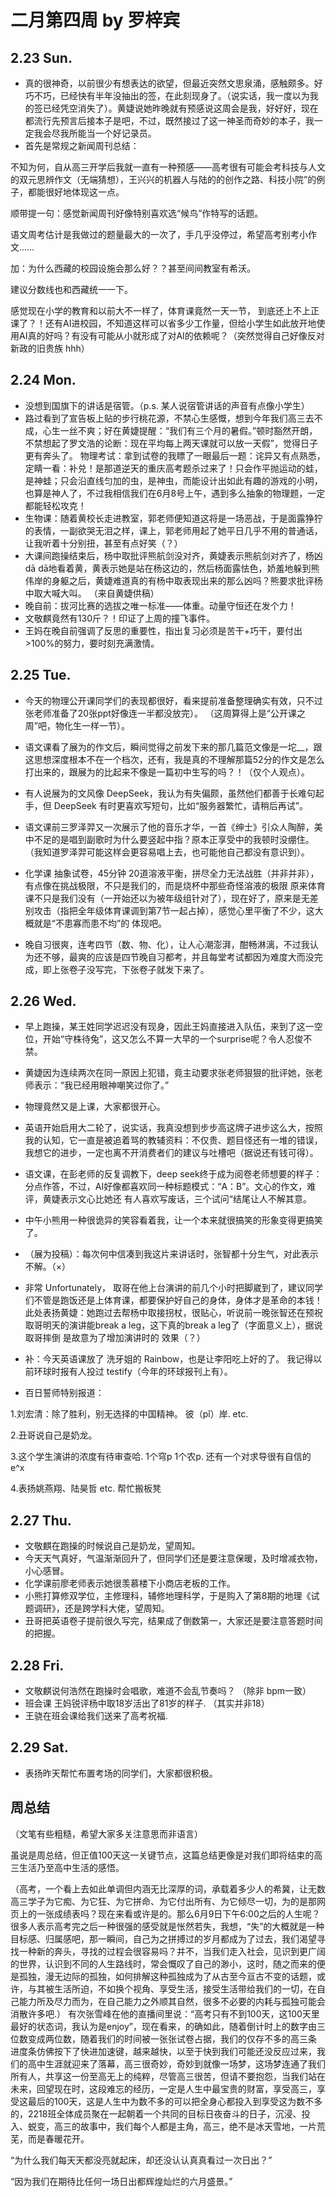 # 二月第四周 by 罗梓宾
## 2.23 Sun.
- 真的很神奇，以前很少有想表达的欲望，但最近突然文思泉涌，感触颇多。好巧不巧，已经快有半年没抽出的签，在此刻现身了。（说实话，我一度以为我的签已经凭空消失了）。黄婕说她昨晚就有预感说这周会是我，好好好，现在都流行先预言后接本子是吧，不过，既然接过了这一神圣而奇妙的本子，我一定我会尽我所能当一个好记录员。
- 首先是常规之新闻周刊总结：

不知为何，自从高三开学后我就一直有一种预感——高考很有可能会考科技与人文的双元思辨作文（无端猜想），王兴兴的机器人与陆的的创作之路、科技小院”的例子，都能很好地体现这一点。

顺带提一句：感觉新闻周刊好像特别喜欢选“候鸟”作特写的话题。

语文周考估计是我做过的题量最大的一次了，手几乎没停过，希望高考别考小作文……

加：为什么西藏的校园设施会那么好？？甚至间间教室有希沃。

建议分数线也和西藏统一一下。

感觉现在小学的教育和以前大不一样了，体育课竟然一天一节， 到底还上不上正课了？！还有AI进校园，不知道这样可以省多少工作量，但给小学生如此放开地使用AI真的好吗？有没有可能从小就形成了对AI的依赖呢？（突然觉得自己好像反对新政的旧贵族 hhh）

## 2.24 Mon.
- 没想到国旗下的讲话是宿管。（p.s. 某人说宿管讲话的声音有点像小学生）
- 路过看到了宣告板上贴的步行桃花源，不禁心生感慨，想到今年我们高三去不成，心生一丝不爽；好在黄婕提醒：“我们有三个月的暑假。”顿时豁然开朗，不禁想起了罗文浩的论断：现在平均每上两天课就可以放一天假”，觉得日子更有奔头了。
物理考试：拿到试卷的我瞟了一眼最后一题：诧异又有点熟悉，定睛一看：补兑！是那道逆天的重庆高考题杀过来了！只会作平抛运动的蛙，是神蛙；只会沿直线匀加的虫，是神虫，而能设计出如此有趣的游戏的小明，也算是神人了，不过我相信我们在6月8号上午，遇到多么抽象的物理题，一定都能轻松攻克！
- 生物课：随着黄校长走进教室，郭老师便知道这将是一场恶战，于是面露狰狞的表情，一副欲哭无泪之样，课上，郭老师用起了她平日几乎不用的普通话，让我听着十分别扭，甚至有点好笑（？）
- 大课间跑操结束后，杨中取批评熊航剑没对齐，黄婕表示熊航剑对齐了，杨凶dā dā地看着黄，黄表示她是站在杨这边的，然后杨面露怯色，娇羞地躲到熊伟岸的身躯之后，黄婕难道真的有杨中取表现出来的那么凶吗？熊要求批评杨中取大喊大叫。
（来自黄婕供稿）
- 晚自前：拔河比赛的选拔之唯一标准——体重。动量守恒还在发个力！
- 文敬麒竟然有130斤？！印证了上周的撞飞事件。
- 王妈在晚自前强调了反思的重要性，指出复习必须是苦干+巧干，要付出>100%的努力，要时刻充满激情。

## 2.25 Tue.
- 今天的物理公开课同学们的表现都很好，看来提前准备整理确实有效，只不过张老师准备了20张ppt好像连一半都没放完）。
（这周算得上是“公开课之周”吧，物化生一样一节）。

- 语文课看了展为的作文后，瞬间觉得之前发下来的那几篇范文像是一坨__，跟这思想深度根本不在一个档次，还有，我是真的不理解那篇52分的作文是怎么打出来的，跟展为的比起来不像是一篇初中生写的吗？！（仅个人观点）。

- 有人说展为的文风像 DeepSeek，我认为有失偏颇，虽然他们都善于长难句起手，但 DeepSeek 有时更喜欢写短句，比如“服务器繁忙，请稍后再试”。

- 语文课前三罗泽羿又一次展示了他的音乐才华，一首《绅士》引众人陶醉，美中不足的是唱到副歌时为什么要竖起中指？原本正享受中的我顿时没绷住。（我知道罗泽羿可能这样会更容易唱上去，也可能他自己都没有意识到）。

- 化学课 抽象试卷，45分钟 20道溶液平衡，拼尽全力无法战胜（并非并非），有点像在挑战极限，不只是我们的，而是烧杯中那些奇怪溶液的极限
原来体育课不只是我们没有（一开始还以为被年级组针对了），现在好了，原来是无差别攻击（指把全年级体育课调到第7节一起占掉），感觉心里平衡了不少，这大概就是“不患寡而患不均”的 体现吧。
- 晚自习很爽，连考四节（数、物、化），让人心潮澎湃，酣畅淋漓，不过我认为还不够，最爽的应该是四节晚自习都考，并且每堂考试都因为难度大而没完成，即上张卷子没写完，下张卷子就发下来了。
## 2.26 Wed.
- 早上跑操，某王姓同学迟迟没有现身，因此王妈直接进入队伍，来到了这一空位，开始“守株待兔”，这又怎么不算一大早的一个surprise呢？令人忍俊不禁。
- 黄婕因为连续两次在同一原因上犯错，竟主动要求张老师狠狠的批评她，张老师表示：“我已经用眼神嘲笑过你了。”
- 物理竟然又是上课，大家都很开心。
- 英语开始启用大二轮了，说实话，我真没想到步步高这牌子进步这么大，按照我的认知，它一直是被追着骂的教辅资料：不仅贵、题目怪还有一堆的错误，我想它的进步，一定也离不开消费者们的建议与吐槽吧（据说还有钱可得）。
- 语文课，在彭老师的反复调教下，deep seek终于成为阅卷老师想要的样子：分点作答，不过，AI好像都喜欢同一种标题模式：“A：B”。文心的作文，难评，黄婕表示文心比她还 有人喜欢写废话，三个试问“结尾让人不解其意。
- 中午小熊用一种很诡异的笑容看着我，让一个本来就很搞笑的形象变得更搞笑了。
- （展为投稿）：每次何中信凑到我这片来讲话时，张智都十分生气，对此表示不解。（×）
- 非常 Unfortunately， 取哥在他上台演讲的前几个小时把脚崴到了，建议同学们不管是跑饭还是上体育课，都要保护好自己的身体，身体才是革命的本钱！此处表扬黄婕：她跑过去帮杨中取接拐杖，很贴心，听说前一晚张智还在预祝取哥明天的演讲能break a leg，这下真的break a leg了（字面意义上），据说取哥摔倒 是故意为了增加演讲时的 效果（？）

- 补：今天英语课放了 洗牙姐的 Rainbow，也是让李阳吃上好的了。
我记得以前环球时报有人投过 testify（今年的环球报刊上有）。
- 百日誓师特别报道：

1.刘宏清：除了胜利，别无选择的中国精神。
彼（pǐ）岸. etc.

2.丑哥说自己是奶龙。

3.这个学生演讲的浓度有待审查哈. 1个穹p 1个农p.
还有一个对求导很有自信的 e^x

4.表扬姚燕翔、陆昊哲 etc. 帮忙搬板凳

## 2.27 Thu.
- 文敬麒在跑操的时候说自己是奶龙，望周知。
- 今天天气真好，气温渐渐回升了，但同学们还是要注意保暖，及时增减衣物，小心感冒。
- 化学课前廖老师表示她很羡慕楼下小商店老板的工作。
- 小熊打算修双学位，主修理科，辅修地理科学，于是购入了第8期的地理《试题调研》，还是跨学科大佬，望周知。
- 丑哥把英语卷子提前很久写完，结果成了倒数第一，大家还是要注意答题时间的把握。

## 2.28 Fri.
- 文敬麒说何浩然在跑操时会唱歌，难道不会乱节奏吗？
（除非 bpm一致）
- 班会课 王妈锐评杨中取18岁活出了81岁的样子.
（其实并非18）
- 王骁在班会课给我们送来了高考祝福. 

## 2.29 Sat.
- 表扬昨天帮忙布置考场的同学们，大家都很积极。

## 周总结
（文笔有些粗糙，希望大家多关注意思而非语言）

虽说是周总结，但正值100天这一关键节点，这篇总结更像是对我们即将结束的高三生活乃至高中生活的感悟。

（高考，一个看上去如此单调但内涵无比深厚的词，承载着多少人的希冀，让无数高三学子为它痴、为它狂、为它拼命、为它付出所有、为它倾尽一切，为的是那网页上的一张成绩表吗？现在来看或许是的。那么6月9日下午6:00之后的人生呢？很多人表示高考完之后一种很强的感受就是怅然若失，我想，“失”的大概就是一种目标感、归属感吧，那一瞬间，自己为之拼搏过的岁月都成为了过去，我们渴望寻找一种新的奔头，寻找的过程会很容易吗？并不，当我们走入社会，见识到更广阔的世界，认识到不同的人生路线时，常会慨叹了自己的渺小，这时，随之而来的便是孤独，漫无边际的孤独，如何排解这种孤独成为了从古至今亘古不变的话题，或许，与其被生活所迫，不如换个视角、享受生活，接受生活带给我们的一切，在自己能力所及尽力而为，在自己能力之外顺其自然，很多不必要的内耗与孤独可能会消散许多吧.）
有次张雪峰在他的直播间里说：“高考只有不到100天，这100天里最好的状态词，我认为是enjoy”，现在看来，的确如此，随着倒计时上的数字由三位数变成两位数，随着我们的时间被一张张试卷占据，我们的仅存不多的高三条 进度条仿佛按下了快进加速键，越来越快，以至于快到我们可能还没反应过来，我们的高中生涯就迎来了落幕，高三很奇妙，奇妙到就像一场梦，这场梦连通了我们所有人，共享这一份至高无上的纯粹，尽管高三很苦，但请不要抱怨，当我们站在未来，回望现在时，这段难忘的经历，一定是人生中最宝贵的财富，享受高三，享受这最后的100天，这是人生中为数不多的可以把全身心都投入到享受这为数不多的，2218班全体成员聚在一起朝着一个共同的目标日夜奋斗的日子，沉浸、投入、蜕变，高三的故事中，我们每个人都是主角，高三，绝不是冰天雪地，一片荒芜，而是春暖花开。

“为什么我们每天天都没亮就起床，却还没认认真真看过一次日出？”

“因为我们在期待比任何一场日出都辉煌灿烂的六月盛景。”
